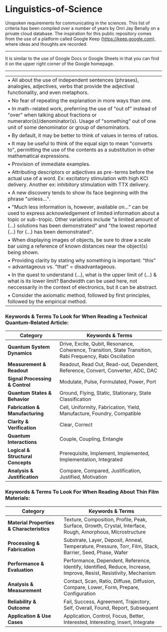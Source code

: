 # Linguistics-of-Science
Unspoken requirements for communicating in the sciences. This list of criteria has been compiled over a number of years by Onri Jay Benally on a private cloud database. The inspiration for this public repository comes from the use of a platform called Google Keep (https://keep.google.com), where ideas and thoughts are recorded. 

--- 

It is similar to the use of Google Docs or Google Sheets in that you can find it on the upper right corner of the Google homepage.  

--- 

|  |
| - |
| • All about the use of independent sentences (phrases), analogies, adjectives, verbs that provide the adjectival functionality, and even metaphors. |
| • No fear of repeating the explanation in more ways than one. |
| • In math-related work, preferring the use of "out of" instead of "over" when talking about fractions or numerator(s)/denominator(s). Usage of "something" out of one unit of some denominator or group of denominators. |
| • By default, it may be better to think of values in terms of ratios. |
| • It may be useful to think of the equal sign to mean "converts to", permitting the use of the contents as a substitution in other mathematical expressions. |
| • Provision of immediate examples. |
| • Attributing descriptors or adjectives as pre-terms before the actual use of a word. Ex: excitatory stimulation with high KCl delivery. Another ex: inhibitory stimulation with TTX delivery.
| • A new discovery tends to show its face beginning with the phrase "unless...". |
| • "Much less information is, however, available on..." can be used to express acknowledgement of limited information about a topic or sub-tropic. Other variations include "a limited amount of (...) solutions has been demonstrated" and "the lowest reported (...) for (...) has been demonstrated". |
| • When displaying images of objects, be sure to draw a scale bar using a reference of known distances near the object(s) being shown. |
| • Providing clarity by stating why something is important: "this" = advantageous vs. "that" = disadvantageous. |
| • In the quest to understand (...), what is the upper limit of (...) & what is its lower limit? Bandwidth can be used here, not neccessarily in the context of electronics, but it can be abstract. |
| • Consider the axiomatic method, followed by first principles, followed by the empirical method. |

### Keywords & Terms To Look for When Reading a Technical Quantum-Related Article: 

| **Category**                  | **Keywords & Terms**                                      |
|--------------------------------|----------------------------------------------------------|
| **Quantum System Dynamics**    | Drive, Excite, Qubit, Resonance, Coherence, Transition, State Transition, Rabi Frequency, Rabi Osciilation |
| **Measurement & Readout**      | Readout, Read Out, Read-out, Dependent, Reference, Convert, Converter, ADC, DAC |
| **Signal Processing & Control** | Modulate, Pulse, Formulated, Power, Port |
| **Quantum States & Behavior**  | Ground, Flying, Static, Stationary, State Classification |
| **Fabrication & Manufacturing** | Cell, Uniformity, Fabrication, Yield, Manufacture, Foundry, Compatible |
| **Clarity & Verification**     | Clear, Correct |
| **Quantum Interactions**       | Couple, Coupling, Entangle |
| **Logical & Structural Concepts** | Prerequisite, Implement, Implemented, Implementation, Integrated |
| **Analysis & Justification**   | Compare, Compared, Justification, Justified, Motivation |

### Keywords & Terms To Look For When Reading About Thin Film Materials: 

| **Category**                  | **Keywords & Terms**                                      |
|--------------------------------|---------------------------------------------------------|
| **Material Properties & Characteristics** | Texture, Composition, Profile, Peak, Surface, Growth, Crystal, Interface, Rough, Amorphous, Microstructure |
| **Processing & Fabrication**  | Substrate, Layer, Deposit, Anneal, Temperature, Pressure, Torr, Film, Stack, Barrier, Seed, Phase, Wafer |
| **Performance & Evaluation**  | Performance, Dependent, Reference, Identify, Identified, Reduce, Increase, Improve, Resist, Resistivity, Mechanism |
| **Analysis & Measurement**    | Contact, Scan, Ratio, Diffuse, Diffusion, Compare, Lower, Form, Prepare, Configuration |
| **Reliability & Outcome**     | Fail, Success, Agreement, Trajectory, Self, Overall, Found, Report, Subsequent |
| **Application & Use Cases**   | Application, Control, Focus, Better, Interested, Interesting, Insert, Integrate |
